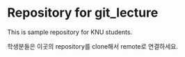 # Repository for git_lecture
This is sample repository for KNU students.

학생분들은 이곳의 repository를 clone해서 remote로 연결하세요.
